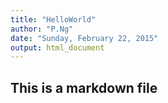```yaml
---
title: "HelloWorld"
author: "P.Ng"
date: "Sunday, February 22, 2015"
output: html_document
---
```

## This is a markdown file

